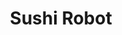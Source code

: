 ---
layout: place
title: Sushi Robot
permalink: /hawaii/honolulu/sushi-robot.html
stateAbbr: HI
stateName: Hawaii
cityName: Honolulu
seo:
  type: restaurant
  links: null
place_id: ChIJswak5O1tAHwRoGLDlukrjMQ
photos:
  - name: >-
      places/ChIJswak5O1tAHwRoGLDlukrjMQ/photos/AeeoHcKoc3E2oFdCoGNBRp05BXebSUoUz0ON5Bd_xkp5P0JDc6fM44-qYSJ23Sh0e1zTbgiUcgIWZ5CEcK7giGMwqMU-degr6yHl1m6rZscmzyASyO3SRDJ0Gyo8jT_skt6SlfLngbKKnDowU0zSt6HDvV5P0ELT9eEZNlL6VhnEa8WRD3l62oCoc06IOlf9iw7eHwfuEWdtWGb1NuYw89fGbgajxI9l4-9qH0RplTX4OZv2q8Rdz0y9U0CD2bgDnPEPOmjY6jo_raI3kJoHre7S9QW2S_PJak8r-p7Rtsgg1TTp8qMa6xFQlDQtT5IOg0embtCiX7B5dCf-_Pt0_dOowtVtobX8l4QusTViu-z9BDJdKXfHgbPbg1qeslhl4qsRP1CM1utdtSQ1ywDQxk1Cf_ZwtGK8NGw9iqD4gNOVOPO5ICs
    widthPx: 4032
    heightPx: 2268
    authorAttributions:
      - displayName: B Pekelo
        uri: https://maps.google.com/maps/contrib/110503768489534698688
        photoUri: >-
          https://lh3.googleusercontent.com/a-/ALV-UjVpfJkPtHKHzS2I31ou5LfTwIWGy57unDu1B2Y-Zx0XeXsI7gu1=s100-p-k-no-mo
    flagContentUri: >-
      https://www.google.com/local/imagery/report/?cb_client=maps_api_places.places_api&image_key=!1e10!2sCIHM0ogKEICAgIDc2_HwggE&hl=en-US
    googleMapsUri: >-
      https://www.google.com/maps/place//data=!3m4!1e2!3m2!1sCIHM0ogKEICAgIDc2_HwggE!2e10!4m2!3m1!1s0x7c006dede4a406b3:0xc48c2be996c362a0
  - name: >-
      places/ChIJswak5O1tAHwRoGLDlukrjMQ/photos/AeeoHcKwlIc7N2X7TuzVqItpreSUV22OYJ6iryfdXgR24j23AgibENzd0CO_0JdQUmY3w4w9tm5_TtDBpoYQ5O91SUOV5YKLeWqDiHaYc2iFeBLCgVzFqH64wrh8Mcep53IUAXMIAMCSiRI0haWIflktnZieHFD1NfENVmjH3UjkaVqdt_xYD6IcV6OtJ4xyznYOzmtdjk7RqTWIOsMyE08wjuh_wZftDy6jwEyoEW38JyRtmMJekv5_cYKSafiSERkEyTzizDBeBur7OXIFPLpBPvmmB7hQQ_-FiPDIaEyGPiM0ipheZ7WmJWCrm5KW0Iyr9x-hiE6ibZK0m9x-Ehu6Tz0HrGxp4hkjTlMlQMjqevDrcd3N5EUjQauLlUdIwOHPjEitdasWH6g8KO3TzEWrbwrM3vxNYtksgKzdVvnNQmywig
    widthPx: 4000
    heightPx: 2252
    authorAttributions:
      - displayName: Sang “JohnLee” Moon
        uri: https://maps.google.com/maps/contrib/109209650752330915255
        photoUri: >-
          https://lh3.googleusercontent.com/a/ACg8ocLv-XVEmvKpwK2VjFmAW4QU-55SFpWB9VUhT4h3rvXnPHSSWA=s100-p-k-no-mo
    flagContentUri: >-
      https://www.google.com/local/imagery/report/?cb_client=maps_api_places.places_api&image_key=!1e10!2sCIHM0ogKEICAgIDF5o-rAg&hl=en-US
    googleMapsUri: >-
      https://www.google.com/maps/place//data=!3m4!1e2!3m2!1sCIHM0ogKEICAgIDF5o-rAg!2e10!4m2!3m1!1s0x7c006dede4a406b3:0xc48c2be996c362a0
  - name: >-
      places/ChIJswak5O1tAHwRoGLDlukrjMQ/photos/AeeoHcITedFHT5m-HPsuElgvJMOoRXgjShgzL_H6-qkOVGFR1NqhKTkZFiAHk1nvta39vNL0bWMrzcpBY7an-y0DNRW4u9IQsWzvdWp9UJZuU63HCeC7OJDLWx4XhDYGFjxUawOoXBVmOo9dYQWsVyiqcvr_xlnHTH9QVKzfkOjiCVNTWhFox4e_IMiyjRBBo5aoKkgtvfPxJ1xc10_bzfmKQm5Fcf-gxqaRSKq5RetjWjrSEU_5Gc2_ThgOJbOMQZS_wOxkXOVIwNvUjQYEyQXMaGB0Rt1CVPN7B47ope8NudHrQYA7m_7ED287MTyZj70N_d_r_RgbcEtvfCE02CxO4G4G1cvi9zNEpyC8gQe1Y4ZM4ZZWkKPqAh0yqoC9Iy3GdvZFk_NQP79W2pq-IIYP0pCt51FTv4sXywf5nkOdqPLvtw
    widthPx: 361
    heightPx: 453
    authorAttributions:
      - displayName: Sang “JohnLee” Moon
        uri: https://maps.google.com/maps/contrib/109209650752330915255
        photoUri: >-
          https://lh3.googleusercontent.com/a/ACg8ocLv-XVEmvKpwK2VjFmAW4QU-55SFpWB9VUhT4h3rvXnPHSSWA=s100-p-k-no-mo
    flagContentUri: >-
      https://www.google.com/local/imagery/report/?cb_client=maps_api_places.places_api&image_key=!1e10!2sCIHM0ogKEICAgIDF5o-rQg&hl=en-US
    googleMapsUri: >-
      https://www.google.com/maps/place//data=!3m4!1e2!3m2!1sCIHM0ogKEICAgIDF5o-rQg!2e10!4m2!3m1!1s0x7c006dede4a406b3:0xc48c2be996c362a0
  - name: >-
      places/ChIJswak5O1tAHwRoGLDlukrjMQ/photos/AeeoHcL0pfh8u2JG-yzG53W-5A_FzF3spSXbCOxvtTMcl_iB_31HsdqhaOtHZ1bzLxaCbZDIbBxwNfOI628ckJNz_roFBXIP3V5W9Mi66As2ZM92JBPujzGAyDRcOwfHL649QHtVoiCCJ1OXfP9dG_ECEHeG5CgDCDnBWgzWIKynAYhnj-oK1I5rOuPPqADNM1t7en5gUOOReheNUGkme1QwJ8ZSlUebiD-4Mq6YgcmOTiBGz0OpmeLWkbFRzRSFGKce8LU4l6lXdIJymGCNdlIXVwWHODbWbqG6Dbam0ghJzqK1hpNzPwO95N7aiAqYj7XhoJH3ptApywQlwyw5y8yApxbIMl8i3KFMyZYdiCt2ZlZvo9hYigAg06ObodIvDH0I3iu8gTbGt_ufwcTMDEMKBiZL8BR6fOIKBDWL0NN7YCOftpAn
    widthPx: 4032
    heightPx: 2268
    authorAttributions:
      - displayName: B Pekelo
        uri: https://maps.google.com/maps/contrib/110503768489534698688
        photoUri: >-
          https://lh3.googleusercontent.com/a-/ALV-UjVpfJkPtHKHzS2I31ou5LfTwIWGy57unDu1B2Y-Zx0XeXsI7gu1=s100-p-k-no-mo
    flagContentUri: >-
      https://www.google.com/local/imagery/report/?cb_client=maps_api_places.places_api&image_key=!1e10!2sCIHM0ogKEICAgIDc2_Hw6gE&hl=en-US
    googleMapsUri: >-
      https://www.google.com/maps/place//data=!3m4!1e2!3m2!1sCIHM0ogKEICAgIDc2_Hw6gE!2e10!4m2!3m1!1s0x7c006dede4a406b3:0xc48c2be996c362a0
  - name: >-
      places/ChIJswak5O1tAHwRoGLDlukrjMQ/photos/AeeoHcJbXoO5Qze5OiPp2J9D624dSuLkg0fHnkYEbbYXOi44T7WOA-6P81o9khDLJCZDZ8JdkQUxflZrhlE89cm2zGeJv2qqNQf-WGPDrLxPAPAovW6oa9wf5YfeFo4dn65wYYmuY1hSL2iSRwWklXbtTFeqo7vsKu32hIatpXaHZv8dMHGbBlFg_GaDfq1GJOpx3-ySwVrfs2JCPyveByZ1aO5t6slsITfUGpOrLTD23engXJGq78bYcbkG99m-TaNUodhMgYQ6BYuhbAB9Tm__RyFYD4kW0kuzduKjsqcVjucaTXRjNbwrGFiWoWYxA4QKBpapBF5QGBvSki4Xt5L-THCKoaGA8F_nLEyTxF1NqwJ8eBkw5Xuo8zkiQ2HTM6JVz1f85e4uxoS1Bfc3gMm2bVKH0UYXRfQEL1vVSrlX4ZmmZw
    widthPx: 4800
    heightPx: 4151
    authorAttributions:
      - displayName: JKB
        uri: https://maps.google.com/maps/contrib/103601494101279216820
        photoUri: >-
          https://lh3.googleusercontent.com/a/ACg8ocKNf--EFGGYYrhtfrWIUO-mUdckTtm8GxQaMjdcA2nE7XRpww=s100-p-k-no-mo
    flagContentUri: >-
      https://www.google.com/local/imagery/report/?cb_client=maps_api_places.places_api&image_key=!1e10!2sCIHM0ogKEICAgIC64euqfQ&hl=en-US
    googleMapsUri: >-
      https://www.google.com/maps/place//data=!3m4!1e2!3m2!1sCIHM0ogKEICAgIC64euqfQ!2e10!4m2!3m1!1s0x7c006dede4a406b3:0xc48c2be996c362a0
  - name: >-
      places/ChIJswak5O1tAHwRoGLDlukrjMQ/photos/AeeoHcKlgVCqjiOzeMCp-k6AsXadduVmMHMA66YxuzgnM4En8qNe8ZULjuGGIkfszmr-F53vZgG27lHDqJR5GChaNwxKXKMqvy-wnA4bMDPU_zVuW0APzh4IkJ-Wdz5jwMx9T5uf--wzzCbavR__q1YEYZEtdI-TN4SbxfREFqOCm1FL6VmKpxPb2MwQ-YjpCwkbpLAxoL8eURDNACGah8jo6SWpFaYLtgBxdpkapObUvmeG-7WvcoC8bOVSSWhOxk8y8-xp95GTiC7NnAEeFqHd0wD1V58jBQ3YlWHhwMDQlrmCJ0dmD3p93_nNJd4jbcG3WzBe6umX36QyKTjjQCnsnLYEG85BjXkrjEIte8nOu6NtHBD2H9IMilMwdIWIaB4rRSg4u1kE5VPqxZhaQYqSzyhT_1CYZlDDsvaT3H-a-TILEuLP
    widthPx: 357
    heightPx: 353
    authorAttributions:
      - displayName: Sang “JohnLee” Moon
        uri: https://maps.google.com/maps/contrib/109209650752330915255
        photoUri: >-
          https://lh3.googleusercontent.com/a/ACg8ocLv-XVEmvKpwK2VjFmAW4QU-55SFpWB9VUhT4h3rvXnPHSSWA=s100-p-k-no-mo
    flagContentUri: >-
      https://www.google.com/local/imagery/report/?cb_client=maps_api_places.places_api&image_key=!1e10!2sCIHM0ogKEICAgIDF5o-rggE&hl=en-US
    googleMapsUri: >-
      https://www.google.com/maps/place//data=!3m4!1e2!3m2!1sCIHM0ogKEICAgIDF5o-rggE!2e10!4m2!3m1!1s0x7c006dede4a406b3:0xc48c2be996c362a0
  - name: >-
      places/ChIJswak5O1tAHwRoGLDlukrjMQ/photos/AeeoHcIXWjqRQfg05knyBg5ysR_rXIqb4FUMS0mdSqxbiQ0xoXbkL7Gosz5a2-oGwNDFp2YnORYC0cA9cCsdCJeenMD8hNPJ71yH8h76hTzlQzv_CNVV5LPq1WRCNu9_g2zCv2KkGzhn_pMgxLHOdCj0ysbqIDOXFmoYQC4ew_Un9jy-MY93IyWVB1-_fepJXw0NqyOeJYcca-QCOABxdnn_G6hGNc6jkBisDxwTtQFB3KRdM2b7Z3wiiPBVf0QX9VKUJ-TxczpSh0nXnoRvDVyAoomdE0JPlmLuHBjGx4sSudoNuJymQyPQ9WAQdKJ-E8L2_GcY05zYbSJMuJpcms87jKPn0O5D_3QVEUHyv5RCx07-ucTm-hvn4_3ynlveVT7bIOV25ntVARASURGRwm7rkgNcQr5bqKKMSL1DGo7K4vkxLQ
    widthPx: 1360
    heightPx: 907
    authorAttributions:
      - displayName: Chan (我的世界 - My world)
        uri: https://maps.google.com/maps/contrib/114847554661145085738
        photoUri: >-
          https://lh3.googleusercontent.com/a-/ALV-UjVpqtLI-LWN6FOpzTik5oiNFOYcsOSCLLd52ZB1tvjKt_ymyzDuaQ=s100-p-k-no-mo
    flagContentUri: >-
      https://www.google.com/local/imagery/report/?cb_client=maps_api_places.places_api&image_key=!1e10!2sCIHM0ogKEICAgID-o-jaZA&hl=en-US
    googleMapsUri: >-
      https://www.google.com/maps/place//data=!3m4!1e2!3m2!1sCIHM0ogKEICAgID-o-jaZA!2e10!4m2!3m1!1s0x7c006dede4a406b3:0xc48c2be996c362a0
  - name: >-
      places/ChIJswak5O1tAHwRoGLDlukrjMQ/photos/AeeoHcLTsjVfSp3lNFR78eI-jwA9P_KzocMSCWtFlNTjNy6_zsfmb3XqKpluGBowlrH6uGjjvlzSyDZ08wuLgEZZylPyD3xBnPRpwzsesxHjrWmgJsOZ-kzJXhxGUBDZzPqp6Dp-u35Czv8f7IYevXDeD5vuXAIDFVvJTOsmlPyBNlgATAZhdX0n7IJH_h1zDvtbPxL1tu1NflyA93XWqlJFnYsBJAmIl42KLzS8mnDNDUNDODnJvlA9eyr12wxaS0N_c6k_KnibDNDM4S2yD7xB1OvA1fLcskMYcFfj31McRg_k-WdBedG0eyr9zb1uPhgfALwA59045bytlXI7KtiHSNm3afY9dPexesYXIY8ddklHDRRUiEIoWDXgh00cj7nF_15JxNeX31PM04gv1sG0WDsg9UjqraIiABo3J8lX2JBgcrA
    widthPx: 4032
    heightPx: 2268
    authorAttributions:
      - displayName: B Pekelo
        uri: https://maps.google.com/maps/contrib/110503768489534698688
        photoUri: >-
          https://lh3.googleusercontent.com/a-/ALV-UjVpfJkPtHKHzS2I31ou5LfTwIWGy57unDu1B2Y-Zx0XeXsI7gu1=s100-p-k-no-mo
    flagContentUri: >-
      https://www.google.com/local/imagery/report/?cb_client=maps_api_places.places_api&image_key=!1e10!2sCIHM0ogKEICAgIDc2_HwogE&hl=en-US
    googleMapsUri: >-
      https://www.google.com/maps/place//data=!3m4!1e2!3m2!1sCIHM0ogKEICAgIDc2_HwogE!2e10!4m2!3m1!1s0x7c006dede4a406b3:0xc48c2be996c362a0
  - name: >-
      places/ChIJswak5O1tAHwRoGLDlukrjMQ/photos/AeeoHcJynlTHdGRQ2Y8HAp2gDToUso2kpYSKGDCQf6tbcOpvZUEwYzlThg9fUZPSYP7NWJNQwafvoIk3QgrGYd2uCzQcaqf8dwg3mq_kv6rdLJC3gkFDoHeIIpVWJkk4I2yrtZQXPRlTj0kKqAihBDHSI9JIiGPh1_bp3GMsYtxUtt7q14wiwiKaZK-c0i0nUvZs7D-1zUEjbv8VsFh4FUvQ03JuzEWCvHEKBWkEfE5eDsAyxP1SAqqhoKWzTrFcgQwVgiiZWLJqd44heNoCHRi39ilLclcgahkEDvrtJ2FFolUMpPVHQXd2LMZj1UHHv9upVaAykW6J6EudZCfvBMeXPVQg6r4yHHOScSLnvBIWK6bqY38eeinJ0jJF0fPDSGE3I87YUcRnbTZI_sCSBYKSUYYFylGBy2U0Pw5wT_0gA4Id6vVd
    widthPx: 4608
    heightPx: 3456
    authorAttributions:
      - displayName: M K
        uri: https://maps.google.com/maps/contrib/117184005778823189312
        photoUri: >-
          https://lh3.googleusercontent.com/a/ACg8ocKVlcVzB7j_CklRGxCpoabSOva_rBEsV4bSj2c2V5gzbdvgOh5f=s100-p-k-no-mo
    flagContentUri: >-
      https://www.google.com/local/imagery/report/?cb_client=maps_api_places.places_api&image_key=!1e10!2sCIHM0ogKEICAgIDm5uHRtwE&hl=en-US
    googleMapsUri: >-
      https://www.google.com/maps/place//data=!3m4!1e2!3m2!1sCIHM0ogKEICAgIDm5uHRtwE!2e10!4m2!3m1!1s0x7c006dede4a406b3:0xc48c2be996c362a0
  - name: >-
      places/ChIJswak5O1tAHwRoGLDlukrjMQ/photos/AeeoHcJwg8NB2bOdsKlPdp3WHJL1opBmgC5CZCOF8pqlUaXWgOSO2HipAhOpZLkmiAbDHVoCivLdwHqa-XzwtjvINNkkEr24B4mscuBWAlGpCwvhXhq1h5gwPRoyvILjM42EzJfJVu7TH3o1BRkDHXltQAH6Ekd8qqOEuy8HFKSXaHHL1-jEkg9j8uj1wDFQMnFZ8Q13LvtEv9Y2BwJRBhsRMfhlr4hI7FURYVtaJ7kg0DxHeHJJmdV-Bt2XqSHj-8i53dZVJrjRNJRvWMKhRta53Mhp59xoCJez1lLbcp2hyHXKDIhbe4tIULlasmmqFKiU0ZzLu4zuveFjC5vsRI0IHtKvUUR15wNoeA84l266B2KVsk3IQs5tAm8wXU6GpZh2HT82WT-bQYUe1lRbyHG3Skzuk2l1oiZW_fC5aKdFKoEw3FMA
    widthPx: 4000
    heightPx: 2252
    authorAttributions:
      - displayName: Sang “JohnLee” Moon
        uri: https://maps.google.com/maps/contrib/109209650752330915255
        photoUri: >-
          https://lh3.googleusercontent.com/a/ACg8ocLv-XVEmvKpwK2VjFmAW4QU-55SFpWB9VUhT4h3rvXnPHSSWA=s100-p-k-no-mo
    flagContentUri: >-
      https://www.google.com/local/imagery/report/?cb_client=maps_api_places.places_api&image_key=!1e10!2sCIHM0ogKEICAgIDF5o-r_AE&hl=en-US
    googleMapsUri: >-
      https://www.google.com/maps/place//data=!3m4!1e2!3m2!1sCIHM0ogKEICAgIDF5o-r_AE!2e10!4m2!3m1!1s0x7c006dede4a406b3:0xc48c2be996c362a0
address: 801 Kaheka St, Honolulu, HI 96814, USA
street: 801 Kaheka St
city: Honolulu
state: HI
zip: '96814'
country: USA
neighborhood: Ala Moana
latitude: '21.293223'
longitude: '-157.838791'
accessibility_options:
  wheelchairAccessibleParking: true
  wheelchairAccessibleEntrance: true
business_status: OPERATIONAL
name: Sushi Robot
google_maps_links:
  directionsUri: >-
    https://www.google.com/maps/dir//''/data=!4m7!4m6!1m1!4e2!1m2!1m1!1s0x7c006dede4a406b3:0xc48c2be996c362a0!3e0
  placeUri: https://maps.google.com/?cid=14162743210430128800
  writeAReviewUri: >-
    https://www.google.com/maps/place//data=!4m3!3m2!1s0x7c006dede4a406b3:0xc48c2be996c362a0!12e1
  reviewsUri: >-
    https://www.google.com/maps/place//data=!4m4!3m3!1s0x7c006dede4a406b3:0xc48c2be996c362a0!9m1!1b1
  photosUri: >-
    https://www.google.com/maps/place//data=!4m3!3m2!1s0x7c006dede4a406b3:0xc48c2be996c362a0!10e5
primary_type: Japanese Restaurant
opening_hours:
  regular: null
  current: null
secondary_opening_hours:
  regular:
    weekdayDescriptions: null
    type: null
  current:
    weekdayDescriptions: null
    type: null
phone: (808) 946-0600
price_level: null
price_range: null
rating: '4.2'
rating_count: 9
website: null
description: >-
  Experience Sushi Robot in Honolulu, HI$$$Sushi Robot in Honolulu, HI, stands
  out as a welcoming Japanese restaurant offering a variety of fresh sushi and
  bento options that highlight authentic flavors and creative presentations.
  Nestled in the vibrant Ala Moana neighborhood, this spot provides easy access
  with wheelchair-friendly parking and entrances, making it a convenient choice
  for diners seeking Japanese places near me. The menu features affordable meals
  that emphasize quality ingredients and great value, especially during evening
  discounts that appeal to those hunting for sushi restaurants in the area. With
  its air-conditioned seating and takeout services, it's an ideal stop for
  anyone looking to enjoy top-rated sushi without the hassle. Overall, the focus
  on fresh, satisfying dishes makes it a go-to destination for casual meals in
  this lively city.
generative_summary: >-
  Experience Sushi Robot in Honolulu, HI$$$Sushi Robot in Honolulu, HI, stands
  out as a welcoming Japanese restaurant offering a variety of fresh sushi and
  bento options that highlight authentic flavors and creative presentations.
  Nestled in the vibrant Ala Moana neighborhood, this spot provides easy access
  with wheelchair-friendly parking and entrances, making it a convenient choice
  for diners seeking Japanese places near me. The menu features affordable meals
  that emphasize quality ingredients and great value, especially during evening
  discounts that appeal to those hunting for sushi restaurants in the area. With
  its air-conditioned seating and takeout services, it's an ideal stop for
  anyone looking to enjoy top-rated sushi without the hassle. Overall, the focus
  on fresh, satisfying dishes makes it a go-to destination for casual meals in
  this lively city.
generative_disclosure: Summarized by AI using the Grok-3-Mini model.
reviews:
  - name: >-
      places/ChIJswak5O1tAHwRoGLDlukrjMQ/reviews/ChZDSUhNMG9nS0VJQ0FnSURGNW8tclBBEAE
    relativePublishTimeDescription: a year ago
    rating: 5
    text:
      text: >-
        Ate Shrimp Tempura & Teriyaki bento for $9 tax included. This was
        discounted from $13.95 after 6:00 pm. It was good so no complaints. They
        also offered other bentos at much discounted rate after 6:00 pm. They
        are just trying to sell all their left overs before they close and it is
        defintely a cheapeats.
      languageCode: en
    originalText:
      text: >-
        Ate Shrimp Tempura & Teriyaki bento for $9 tax included. This was
        discounted from $13.95 after 6:00 pm. It was good so no complaints. They
        also offered other bentos at much discounted rate after 6:00 pm. They
        are just trying to sell all their left overs before they close and it is
        defintely a cheapeats.
      languageCode: en
    authorAttribution:
      displayName: Sang “JohnLee” Moon
      uri: https://www.google.com/maps/contrib/109209650752330915255/reviews
      photoUri: >-
        https://lh3.googleusercontent.com/a/ACg8ocLv-XVEmvKpwK2VjFmAW4QU-55SFpWB9VUhT4h3rvXnPHSSWA=s128-c0x00000000-cc-rp-mo-ba5
    publishTime: '2023-11-07T01:05:54.650871Z'
    flagContentUri: >-
      https://www.google.com/local/review/rap/report?postId=ChZDSUhNMG9nS0VJQ0FnSURGNW8tclBBEAE&d=17924085&t=1
    googleMapsUri: >-
      https://www.google.com/maps/reviews/data=!4m6!14m5!1m4!2m3!1sChZDSUhNMG9nS0VJQ0FnSURGNW8tclBBEAE!2m1!1s0x7c006dede4a406b3:0xc48c2be996c362a0
  - name: >-
      places/ChIJswak5O1tAHwRoGLDlukrjMQ/reviews/ChZDSUhNMG9nS0VJQ0FnSURMbV9yWlZBEAE
    relativePublishTimeDescription: 10 months ago
    rating: 5
    text:
      text: >-
        Sushi Robot offers fresh and delicious food. It’s conveniently located
        on the right side of Don Quixote grocery store. The place offers A/C
        seating too! Great place to stop by to purchase food for a beach day.
      languageCode: en
    originalText:
      text: >-
        Sushi Robot offers fresh and delicious food. It’s conveniently located
        on the right side of Don Quixote grocery store. The place offers A/C
        seating too! Great place to stop by to purchase food for a beach day.
      languageCode: en
    authorAttribution:
      displayName: Susy Turner
      uri: https://www.google.com/maps/contrib/111022095678921803195/reviews
      photoUri: >-
        https://lh3.googleusercontent.com/a-/ALV-UjXTRjGFuOhnPPqB7ZlRC0IGJM6BzK2d77m8DAaP39IQcOEr5Y80Cw=s128-c0x00000000-cc-rp-mo
    publishTime: '2024-07-01T05:35:45.093293Z'
    flagContentUri: >-
      https://www.google.com/local/review/rap/report?postId=ChZDSUhNMG9nS0VJQ0FnSURMbV9yWlZBEAE&d=17924085&t=1
    googleMapsUri: >-
      https://www.google.com/maps/reviews/data=!4m6!14m5!1m4!2m3!1sChZDSUhNMG9nS0VJQ0FnSURMbV9yWlZBEAE!2m1!1s0x7c006dede4a406b3:0xc48c2be996c362a0
  - name: >-
      places/ChIJswak5O1tAHwRoGLDlukrjMQ/reviews/ChZDSUhNMG9nS0VJQ0FnSURSLU92eE5BEAE
    relativePublishTimeDescription: 2 years ago
    rating: 5
    text:
      text: >-
        I walked right up and got the spam and egg masubi. Very fresh and
        convenient. Cash only but would definitely recommend
      languageCode: en
    originalText:
      text: >-
        I walked right up and got the spam and egg masubi. Very fresh and
        convenient. Cash only but would definitely recommend
      languageCode: en
    authorAttribution:
      displayName: Anthony Rojas
      uri: https://www.google.com/maps/contrib/109321236105074961598/reviews
      photoUri: >-
        https://lh3.googleusercontent.com/a/ACg8ocJeVgp41ARTt4hD6wfLV7dSQksZKV1zpKRf6fG8R5DElizvPA=s128-c0x00000000-cc-rp-mo-ba3
    publishTime: '2023-04-17T18:51:48.894250Z'
    flagContentUri: >-
      https://www.google.com/local/review/rap/report?postId=ChZDSUhNMG9nS0VJQ0FnSURSLU92eE5BEAE&d=17924085&t=1
    googleMapsUri: >-
      https://www.google.com/maps/reviews/data=!4m6!14m5!1m4!2m3!1sChZDSUhNMG9nS0VJQ0FnSURSLU92eE5BEAE!2m1!1s0x7c006dede4a406b3:0xc48c2be996c362a0
  - name: >-
      places/ChIJswak5O1tAHwRoGLDlukrjMQ/reviews/ChZDSUhNMG9nS0VJQ0FnSUQybExUWFhREAE
    relativePublishTimeDescription: 2 years ago
    rating: 5
    text:
      text: I really loved the salmon + saba bento!! Totally worth the money!!
      languageCode: en
    originalText:
      text: I really loved the salmon + saba bento!! Totally worth the money!!
      languageCode: en
    authorAttribution:
      displayName: Kia Yang
      uri: https://www.google.com/maps/contrib/110695391466924007389/reviews
      photoUri: >-
        https://lh3.googleusercontent.com/a-/ALV-UjWnP5E9niDDQ9CiNqgH8lUy5k0SRX3qfLFdQ8zJ6qqYgzYsuWqU=s128-c0x00000000-cc-rp-mo-ba4
    publishTime: '2022-05-07T05:40:38.690997Z'
    flagContentUri: >-
      https://www.google.com/local/review/rap/report?postId=ChZDSUhNMG9nS0VJQ0FnSUQybExUWFhREAE&d=17924085&t=1
    googleMapsUri: >-
      https://www.google.com/maps/reviews/data=!4m6!14m5!1m4!2m3!1sChZDSUhNMG9nS0VJQ0FnSUQybExUWFhREAE!2m1!1s0x7c006dede4a406b3:0xc48c2be996c362a0
  - name: >-
      places/ChIJswak5O1tAHwRoGLDlukrjMQ/reviews/ChdDSUhNMG9nS0VJQ0FnSUMtbmVLOHJnRRAB
    relativePublishTimeDescription: 2 years ago
    rating: 5
    text:
      text: Great bento!
      languageCode: en
    originalText:
      text: Great bento!
      languageCode: en
    authorAttribution:
      displayName: Robert E
      uri: https://www.google.com/maps/contrib/110304589757672608293/reviews
      photoUri: >-
        https://lh3.googleusercontent.com/a/ACg8ocLW1cyTz_5U3uG2em9kbNDXkGcXOAwtWP5_c1nYPPJgCaP04w=s128-c0x00000000-cc-rp-mo-ba6
    publishTime: '2022-11-10T23:14:10.020456Z'
    flagContentUri: >-
      https://www.google.com/local/review/rap/report?postId=ChdDSUhNMG9nS0VJQ0FnSUMtbmVLOHJnRRAB&d=17924085&t=1
    googleMapsUri: >-
      https://www.google.com/maps/reviews/data=!4m6!14m5!1m4!2m3!1sChdDSUhNMG9nS0VJQ0FnSUMtbmVLOHJnRRAB!2m1!1s0x7c006dede4a406b3:0xc48c2be996c362a0
review_summary: >-
  Visitor Feedback on Sushi Robot$$$Visitors often praise Sushi Robot for its
  fresh and tasty offerings, like bento boxes and sushi rolls that deliver solid
  flavors at reasonable prices. Many highlight the evening discounts that make
  it a smart pick for budget-friendly eats, helping folks grab a quick meal
  without breaking the bank. The convenient location near a popular grocery
  store adds to the appeal, with folks noting it's perfect for picking up food
  for outings like beach trips. While some mention it's cash-friendly and
  straightforward, the overall vibe comes across as welcoming and efficient,
  drawing in those searching for reliable sushi spots. In general, the positive
  vibes around the food and service make it a spot worth trying for anyone in
  the mood for straightforward Japanese dining.
review_disclosure: Summarized by AI using the Grok-3-Mini model.
parking_options:
  valetParking: false
payment_options:
  acceptsCreditCards: true
  acceptsCashOnly: false
allow_dogs: null
curbside_pickup: null
delivery: null
dine_in: true
good_for_children: true
good_for_groups: null
good_for_sports: false
live_music: false
menu_for_children: null
outdoor_seating: null
reservable: null
restroom: null
serves_beer: null
serves_breakfast: null
serves_brunch: null
serves_cocktails: null
serves_coffee: null
serves_dinner: true
serves_dessert: null
serves_lunch: true
serves_vegetarian_food: null
serves_wine: null
takeout: true
update_category: atmosphere
places_description: null

---